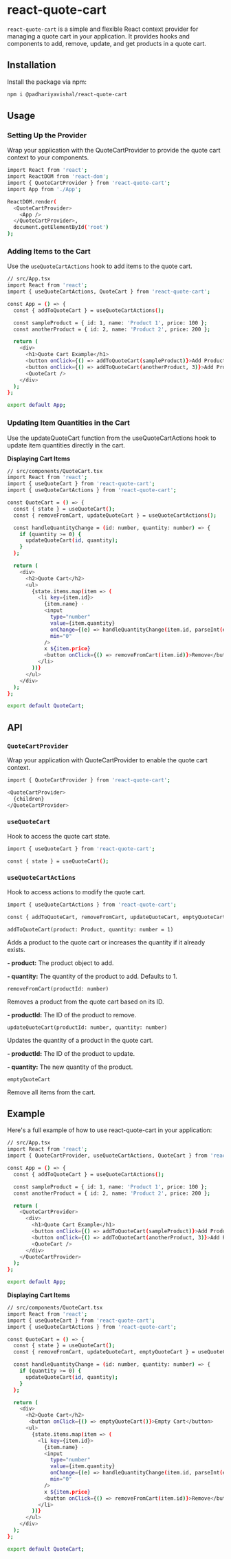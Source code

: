 # react-quote-cart

`react-quote-cart` is a simple and flexible React context provider for managing a quote cart in your application. It provides hooks and components to add, remove, update, and get products in a quote cart.

## Installation

Install the package via npm:

```bash
npm i @padhariyavishal/react-quote-cart
```

## Usage

### Setting Up the Provider

Wrap your application with the QuoteCartProvider to provide the quote cart context to your components.

```bash
import React from 'react';
import ReactDOM from 'react-dom';
import { QuoteCartProvider } from 'react-quote-cart';
import App from './App';

ReactDOM.render(
  <QuoteCartProvider>
    <App />
  </QuoteCartProvider>,
  document.getElementById('root')
);
```

### Adding Items to the Cart

Use the `useQuoteCartActions` hook to add items to the quote cart.

```bash
// src/App.tsx
import React from 'react';
import { useQuoteCartActions, QuoteCart } from 'react-quote-cart';

const App = () => {
  const { addToQuoteCart } = useQuoteCartActions();

  const sampleProduct = { id: 1, name: 'Product 1', price: 100 };
  const anotherProduct = { id: 2, name: 'Product 2', price: 200 };

  return (
    <div>
      <h1>Quote Cart Example</h1>
      <button onClick={() => addToQuoteCart(sampleProduct)}>Add Product 1</button>
      <button onClick={() => addToQuoteCart(anotherProduct, 3)}>Add Product 2 (3 units)</button>
      <QuoteCart />
    </div>
  );
};

export default App;
```

### Updating Item Quantities in the Cart

Use the updateQuoteCart function from the useQuoteCartActions hook to update item quantities directly in the cart.

**Displaying Cart Items**

```bash
// src/components/QuoteCart.tsx
import React from 'react';
import { useQuoteCart } from 'react-quote-cart';
import { useQuoteCartActions } from 'react-quote-cart';

const QuoteCart = () => {
  const { state } = useQuoteCart();
  const { removeFromCart, updateQuoteCart } = useQuoteCartActions();

  const handleQuantityChange = (id: number, quantity: number) => {
    if (quantity >= 0) {
      updateQuoteCart(id, quantity);
    }
  };

  return (
    <div>
      <h2>Quote Cart</h2>
      <ul>
        {state.items.map(item => (
          <li key={item.id}>
            {item.name} -
            <input
              type="number"
              value={item.quantity}
              onChange={(e) => handleQuantityChange(item.id, parseInt(e.target.value))}
              min="0"
            />
            x ${item.price}
            <button onClick={() => removeFromCart(item.id)}>Remove</button>
          </li>
        ))}
      </ul>
    </div>
  );
};

export default QuoteCart;
```

## API

### `QuoteCartProvider`

Wrap your application with QuoteCartProvider to enable the quote cart context.

```bash
import { QuoteCartProvider } from 'react-quote-cart';

<QuoteCartProvider>
  {children}
</QuoteCartProvider>
```

### `useQuoteCart`

Hook to access the quote cart state.

```bash
import { useQuoteCart } from 'react-quote-cart';

const { state } = useQuoteCart();
```

### `useQuoteCartActions`

Hook to access actions to modify the quote cart.

```bash
import { useQuoteCartActions } from 'react-quote-cart';

const { addToQuoteCart, removeFromCart, updateQuoteCart, emptyQuoteCart } = useQuoteCartActions();
```

`addToQuoteCart(product: Product, quantity: number = 1)`

Adds a product to the quote cart or increases the quantity if it already exists.

**- product:** The product object to add.

**- quantity:** The quantity of the product to add. Defaults to 1.

`removeFromCart(productId: number)`

Removes a product from the quote cart based on its ID.

**- productId:** The ID of the product to remove.

`updateQuoteCart(productId: number, quantity: number)`

Updates the quantity of a product in the quote cart.

**- productId:** The ID of the product to update.

**- quantity:** The new quantity of the product.

`emptyQuoteCart`

Remove all items from the cart.

## Example

Here's a full example of how to use react-quote-cart in your application:

```bash
// src/App.tsx
import React from 'react';
import { QuoteCartProvider, useQuoteCartActions, QuoteCart } from 'react-quote-cart';

const App = () => {
  const { addToQuoteCart } = useQuoteCartActions();

  const sampleProduct = { id: 1, name: 'Product 1', price: 100 };
  const anotherProduct = { id: 2, name: 'Product 2', price: 200 };

  return (
    <QuoteCartProvider>
      <div>
        <h1>Quote Cart Example</h1>
        <button onClick={() => addToQuoteCart(sampleProduct)}>Add Product 1</button>
        <button onClick={() => addToQuoteCart(anotherProduct, 3)}>Add Product 2 (3 units)</button>
        <QuoteCart />
      </div>
    </QuoteCartProvider>
  );
};

export default App;
```

**Displaying Cart Items**

```bash
// src/components/QuoteCart.tsx
import React from 'react';
import { useQuoteCart } from 'react-quote-cart';
import { useQuoteCartActions } from 'react-quote-cart';

const QuoteCart = () => {
  const { state } = useQuoteCart();
  const { removeFromCart, updateQuoteCart, emptyQuoteCart } = useQuoteCartActions();

  const handleQuantityChange = (id: number, quantity: number) => {
    if (quantity >= 0) {
      updateQuoteCart(id, quantity);
    }
  };

  return (
    <div>
      <h2>Quote Cart</h2>
       <button onClick={() => emptyQuoteCart()}>Empty Cart</button>
      <ul>
        {state.items.map(item => (
          <li key={item.id}>
            {item.name} -
            <input
              type="number"
              value={item.quantity}
              onChange={(e) => handleQuantityChange(item.id, parseInt(e.target.value))}
              min="0"
            />
            x ${item.price}
            <button onClick={() => removeFromCart(item.id)}>Remove</button>
          </li>
        ))}
      </ul>
    </div>
  );
};

export default QuoteCart;
```
